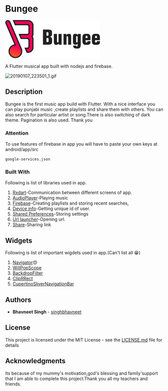 # Bungee
<img src="Banner.png" width="60%" height="60%" />

A Flutter musical app built with nodejs and firebase.


![20190107_223501_1.gif](https://www.dropbox.com/s/9caxb244o4n255b/20190107_223501_1.gif?dl=0&raw=1)

## Description

Bungee is the first music app build with Flutter. With a nice interface you can play punjabi music ,create playlists and share them with others. You can also search for particular artist or song.There is also switching of dark theme. Pagination is also used. Thank you


### Attention

To use features of firebase in app you will have to paste your own keys at android/app/src 

```
google-services.json
```

### Built With

Following is list of  libraries used in app.
1) [Rxdart](https://pub.dartlang.org/packages/rxdart)-Communication between different screens of app.
2) [AudioPlayer](https://pub.dartlang.org/packages/audioplayer)-Playing music
3) [Firebase](https://pub.dartlang.org/packages/firebase_database)-Creating playlists and storing recent searches,
4) [Device info](https://pub.dartlang.org/packages/device_info)-Getting unique id of user.
5) [Shared Preferences](https://pub.dartlang.org/packages/shared_preferences)-Storing settings
6) [Url launcher](https://pub.dartlang.org/packages/url_launcher)-Opening url.
7) [Share](https://pub.dartlang.org/packages/share)-Sharing link

## Widgets

Following is list of important wigdets used in app.(Can't list all 😁)
1) [Navigator](https://docs.flutter.io/flutter/widgets/Navigator-class.html)😍
2) [WillPopScope](https://docs.flutter.io/flutter/widgets/WillPopScope-class.html)
3) [BackdropFilter](https://docs.flutter.io/flutter/widgets/BackdropFilter-class.html)
4) [ClipRRect](https://docs.flutter.io/flutter/widgets/ClipRRect-class.html)
5) [CupertinoSliverNavigationBar](https://docs.flutter.io/flutter/cupertino/CupertinoSliverNavigationBar-class.html) 

## Authors

* **Bhavneet Singh**  - [singhbhavneet](https://github.com/singhbhavneet)

## License

This project is licensed under the MIT License - see the [LICENSE.md](LICENSE.md) file for details

## Acknowledgments

Its because of my mummy's motivation,god's blessing and family'support that I am able to complete this project.Thank you all my teachers and friends. 
